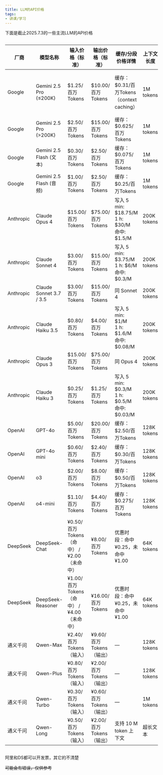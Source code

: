 ```yaml
---
title: LLM的API价格
tags:
- 讲课/学习
---
```


下面是截止2025.7.3的一些主流LLM的API价格

<!-- 方法一：在 Markdown/HTML 中直接插入，缩小字体并开启横向滚动 -->

<div style="overflow-x: auto; font-size: 14px;">

<table>
  <thead>
    <tr>
      <th>厂商</th>
      <th>模型名称</th>
      <th>输入价格（标准）</th>
      <th>输出价格（标准）</th>
      <th>缓存/分段价格详情</th>
      <th>上下文长度</th>
      <th>特性说明</th>
    </tr>
  </thead>
  <tbody>
    <!-- Google -->
    <tr>
      <td>Google</td>
      <td>Gemini 2.5 Pro (≤200K)</td>
      <td>$1.25/百万Tokens</td>
      <td>$10.00/百万Tokens</td>
      <td>缓存：$0.31/百万Tokens（context caching）</td>
      <td>1M tokens</td>
      <td>复杂推理、长提示处理</td>
    </tr>
    <tr>
      <td>Google</td>
      <td>Gemini 2.5 Pro (>200K)</td>
      <td>$2.50/百万Tokens</td>
      <td>$15.00/百万Tokens</td>
      <td>缓存：$0.625/百万Tokens</td>
      <td>1M tokens</td>
      <td>长提示处理</td>
    </tr>
    <tr>
      <td>Google</td>
      <td>Gemini 2.5 Flash (文本)</td>
      <td>$0.30/百万Tokens</td>
      <td>$2.50/百万Tokens</td>
      <td>缓存：$0.075/百万Tokens</td>
      <td>1M tokens</td>
      <td>轻量快速</td>
    </tr>
    <tr>
      <td>Google</td>
      <td>Gemini 2.5 Flash (音频)</td>
      <td>$1.00/百万Tokens</td>
      <td>$2.50/百万Tokens</td>
      <td>缓存：$0.25/百万Tokens</td>
      <td>1M tokens</td>
      <td>音频专用</td>
    </tr>
    <!-- Anthropic -->
    <tr>
      <td>Anthropic</td>
      <td>Claude Opus 4</td>
      <td>$15.00/百万Tokens</td>
      <td>$75.00/百万Tokens</td>
      <td>写入 5 min: $18.75/M<br>1 h: $30/M<br>命中: $1.5/M</td>
      <td>200K tokens</td>
      <td>旗舰模型</td>
    </tr>
    <tr>
      <td>Anthropic</td>
      <td>Claude Sonnet 4</td>
      <td>$3.00/百万Tokens</td>
      <td>$15.00/百万Tokens</td>
      <td>写入 5 min: $3.75/M<br>1 h: $6/M<br>命中: $0.3/M</td>
      <td>200K tokens</td>
      <td>平衡型</td>
    </tr>
    <tr>
      <td>Anthropic</td>
      <td>Claude Sonnet 3.7 / 3.5</td>
      <td>$3.00/百万Tokens</td>
      <td>$15.00/百万Tokens</td>
      <td>同 Sonnet 4</td>
      <td>200K tokens</td>
      <td>旧版</td>
    </tr>
    <tr>
      <td>Anthropic</td>
      <td>Claude Haiku 3.5</td>
      <td>$0.80/百万Tokens</td>
      <td>$4.00/百万Tokens</td>
      <td>写入 5 min: $1/M<br>1 h: $1.6/M<br>命中: $0.08/M</td>
      <td>200K tokens</td>
      <td>性价比最高</td>
    </tr>
    <tr>
      <td>Anthropic</td>
      <td>Claude Opus 3</td>
      <td>$15.00/百万Tokens</td>
      <td>$75.00/百万Tokens</td>
      <td>同 Opus 4</td>
      <td>200K tokens</td>
      <td>旧旗舰</td>
    </tr>
    <tr>
      <td>Anthropic</td>
      <td>Claude Haiku 3</td>
      <td>$0.25/百万Tokens</td>
      <td>$1.25/百万Tokens</td>
      <td>写入 5 min: $0.3/M<br>1 h: $0.5/M<br>命中: $0.03/M</td>
      <td>200K tokens</td>
      <td>旧版轻量</td>
    </tr>
    <!-- OpenAI -->
    <tr>
      <td>OpenAI</td>
      <td>GPT-4o</td>
      <td>$5.00/百万Tokens</td>
      <td>$20.00/百万Tokens</td>
      <td>缓存：$2.50/百万Tokens</td>
      <td>128K tokens</td>
      <td>多模态旗舰</td>
    </tr>
    <tr>
      <td>OpenAI</td>
      <td>GPT-4o mini</td>
      <td>$0.60/百万Tokens</td>
      <td>$2.40/百万Tokens</td>
      <td>缓存：$0.30/百万Tokens</td>
      <td>128K tokens</td>
      <td>轻量版</td>
    </tr>
    <tr>
      <td>OpenAI</td>
      <td>o3</td>
      <td>$2.00/百万Tokens</td>
      <td>$8.00/百万Tokens</td>
      <td>缓存：$0.50/百万Tokens</td>
      <td>128K tokens</td>
      <td>强化推理</td>
    </tr>
    <tr>
      <td>OpenAI</td>
      <td>o4-mini</td>
      <td>$1.10/百万Tokens</td>
      <td>$4.40/百万Tokens</td>
      <td>缓存：$0.275/百万Tokens</td>
      <td>128K tokens</td>
      <td>经济型推理</td>
    </tr>
    <!-- DeepSeek -->
    <tr>
      <td>DeepSeek</td>
      <td>DeepSeek-Chat</td>
      <td>¥0.50/百万Tokens（命中） / ¥2.00（未命中）</td>
      <td>¥8.00/百万Tokens</td>
      <td>优惠时段：命中 ¥0.25，未命中 ¥1.00</td>
      <td>64K tokens</td>
      <td>通用场景</td>
    </tr>
    <tr>
      <td>DeepSeek</td>
      <td>DeepSeek-Reasoner</td>
      <td>¥1.00/百万Tokens（命中） / ¥4.00（未命中）</td>
      <td>¥16.00/百万Tokens</td>
      <td>优惠时段：命中 ¥0.25，未命中 ¥1.00</td>
      <td>64K tokens</td>
      <td>代码推理</td>
    </tr>
    <!-- 通义千问 -->
    <tr>
      <td>通义千问</td>
      <td>Qwen-Max</td>
      <td>¥2.40/百万Tokens（输入）</td>
      <td>¥9.60/百万Tokens（输出）</td>
      <td>—</td>
      <td>128K tokens</td>
      <td>最强能力</td>
    </tr>
    <tr>
      <td>通义千问</td>
      <td>Qwen-Plus</td>
      <td>¥0.80/百万Tokens（输入）</td>
      <td>¥2.00/百万Tokens（输出）</td>
      <td>—</td>
      <td>128K tokens</td>
      <td>均衡型</td>
    </tr>
    <tr>
      <td>通义千问</td>
      <td>Qwen-Turbo</td>
      <td>¥0.30/百万Tokens（输入）</td>
      <td>¥0.60/百万Tokens（输出）</td>
      <td>—</td>
      <td>1M tokens</td>
      <td>极速响应</td>
    </tr>
    <tr>
      <td>通义千问</td>
      <td>Qwen-Long</td>
      <td>¥0.50/百万Tokens（输入）</td>
      <td>¥2.00/百万Tokens（输出）</td>
      <td>支持 10 M token 上下文</td>
      <td>超长文本</td>
      <td>超长文本</td>
    </tr>

</tbody>
</table>

</div>

阿里和DS都可以开发票，其它的不清楚



~~可能会有错误，仅供参考~~


